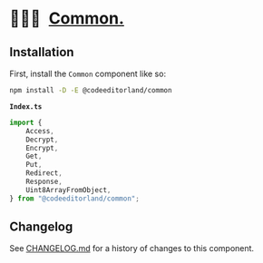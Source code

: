 # 👨🏻‍🏭 [Common.]

## Installation

First, install the `Common` component like so:

```sh
npm install -D -E @codeeditorland/common
```

**`Index.ts`**

```ts
import {
	Access,
	Decrypt,
	Encrypt,
	Get,
	Put,
	Redirect,
	Response,
	Uint8ArrayFromObject,
} from "@codeeditorland/common";
```

[Common.]: https://npmjs.org/@codeeditorland/common

## Changelog

See [CHANGELOG.md](CHANGELOG.md) for a history of changes to this component.
